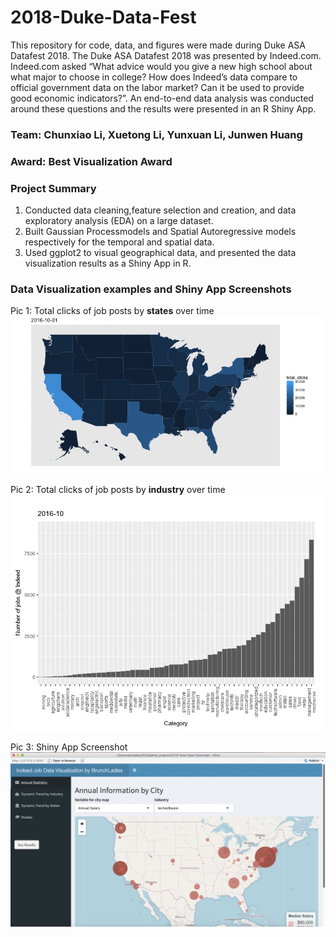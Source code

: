 # 2018-Duke-Data-Fest

This repository for code, data, and figures were made during Duke ASA Datafest 2018. The Duke ASA Datafest 2018 was presented by Indeed.com. Indeed.com asked “What advice would you give a new high school about what major to choose in college? How does Indeed’s data compare to official government data on the labor market? Can it be used to provide good economic indicators?”. An end-to-end data analysis was conducted around these questions and the results were presented in an R Shiny App. 

### Team: Chunxiao Li, Xuetong Li, Yunxuan Li, Junwen Huang

### Award: Best Visualization Award

### Project Summary
1. Conducted data cleaning,feature selection and creation, and data exploratory analysis (EDA) on a large dataset.
2. Built Gaussian Processmodels and Spatial Autoregressive models respectively for the temporal and spatial data. 
3. Used ggplot2 to visual geographical data, and presented the data visualization results as a Shiny App in R.


### Data Visualization examples and Shiny App Screenshots

Pic 1: Total clicks of job posts by __states__ over time
![total clicks gif](https://github.com/lichunxiao9501/2018-Duke-Data-Fest/blob/master/pics/total_clicks.gif)

Pic 2: Total clicks of job posts by __industry__ over time
![total clicks by ind gif](https://github.com/lichunxiao9501/2018-Duke-Data-Fest/blob/master/pics/animation_1.gif)

Pic 3: Shiny App Screenshot
![shiny screenshot](https://github.com/lichunxiao9501/2018-Duke-Data-Fest/blob/master/pics/shiny_app_screenshot1.png)
